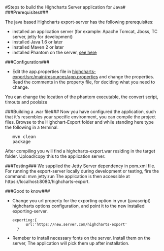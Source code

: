 #Steps to build the Highcharts Server application for Java#
###Prerequisites###

The java based Highcharts export-server has the following prerequisites:
- installed an application server (for example: Apache Tomcat, Jboss, TC server, jetty for development)
- installed Java 1.6 or later
- installed Maven 2 or later
- installed Phantom on the server, <a href="https://github.com/highslide-software/highcharts.com/blob/master/exporting-server/phantomjs/readme.md">see here</a>

###Configuration###
- Edit the app.properties file in <a href="https://github.com/highslide-software/highcharts.com/blob/master/exporting-server/java/highcharts-export/src/main/resources/app.properties">highcharts-export/src/main/resources/app.properties</a> and change the properties. Read the comments in the property file, for deciding what you need to change.

You can change the location of the phantom executable, the convert script, timouts and poolsize

###Building a .war file###
Now you have configured the application, such that it's resembles your specific environment, you can compile the project files. Browse to the Highchart-Export folder and while standing here type the following in a terminal: <ul style="list-style-type:none"><li><pre>mvn clean package</pre></li></ul>
After compiling you will find a highcharts-export.war residing in the target folder. Upload/copy this to the application server.

###Testing###
We supplied the <a hre="https://jetty.codehaus.org/jetty/">Jetty Server</a> dependency in pom.xml file. For running the export-server locally during development or testing, fire the command:
    mvn jetty:run
The application is then accessible at https://localhost:8080/highcharts-export.

###Good to know###
- Change you url property for the exporting option in your (javascript) highcharts options configuration, and point it to the new installed exporting-server.

    <pre><code>exporting:{
        url:'https://new.server.com/highcharts-export'
    }</code></pre>

- Remeber to install necessary fonts on the server. Install them on the server, The application will pick them up after installation.
